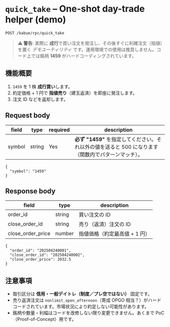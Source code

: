 # `quick_take` – One-shot day-trade helper (demo)

```
POST /kabue/rpc/quick_take
```

> **⚠️ 警告**: 実際に **成行**で買い注文を発注し、その後すぐに利確注文（指値）を置く *デモユーティリティ* です。運用環境での使用は推奨しません。コード上では銘柄 **1459** がハードコーディングされています。

## 機能概要

1. `1459` を 1 株 **成行買い**します。
2. 約定価格 + 1 円で **指値売り**（建玉返済）を即座に発注します。
3. 注文 ID などを返却します。

## Request body

| field  | type | required | description |
|--------|------|----------|-------------|
| symbol | string | Yes | **必ず "1459"** を指定してください。それ以外の値を送ると 500 になります（関数内でパターンマッチ）。 |

```jsonc
{
  "symbol": "1459"
}
```

## Response body

| field | type   | description |
|-------|--------|-------------|
| order_id | string | 買い注文の ID |
| close_order_id | string | 売り（返済）注文の ID |
| close_order_price | number | 指値価格（約定最⾼値 + 1 円） |

```jsonc
{
  "order_id": "202504240001",
  "close_order_id": "202504240002",
  "close_order_price": 2032.5
}
```

## 注意事項

* 取引区分は **信用・一般デイトレ（制度／プレ空ではない）** 固定です。
* 売り返済注文は `nonlimit_open_afternoon`（寄成 OPGO 相当？）がハードコードされています。市場状況により約定しない可能性があります。
* 銘柄や数量・利幅はコードを改修しない限り変更できません。あくまで PoC（Proof-of-Concept）用です。
